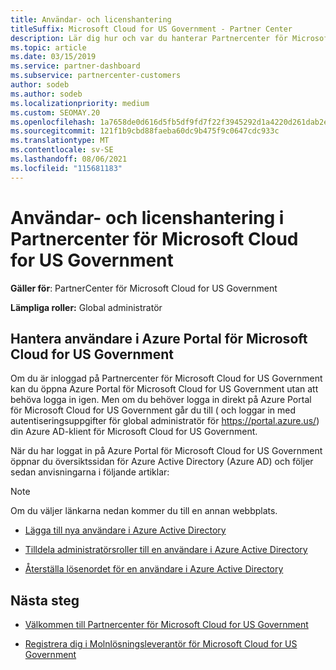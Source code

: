```yaml
---
title: Användar- och licenshantering
titleSuffix: Microsoft Cloud for US Government - Partner Center
description: Lär dig hur och var du hanterar Partnercenter för Microsoft Cloud for US Government partner, kunder och licenser samt lösenordsåterställningar.
ms.topic: article
ms.date: 03/15/2019
ms.service: partner-dashboard
ms.subservice: partnercenter-customers
author: sodeb
ms.author: sodeb
ms.localizationpriority: medium
ms.custom: SEOMAY.20
ms.openlocfilehash: 1a7658de0d616d5fb5df9fd7f22f3945292d1a4220d261dab2e8b1066cdba9b2
ms.sourcegitcommit: 121f1b9cbd88faeba60dc9b475f9c0647cdc933c
ms.translationtype: MT
ms.contentlocale: sv-SE
ms.lasthandoff: 08/06/2021
ms.locfileid: "115681183"
---
```

# <a name="user-and-license-management-in-partner-center-for-microsoft-cloud-for-us-government"></a>Användar- och licenshantering i Partnercenter för Microsoft Cloud for US Government

**Gäller för**: PartnerCenter för Microsoft Cloud for US Government

**Lämpliga roller:** Global administratör

## <a name="how-to-manage-users-in-the-azure-portal-for-microsoft-cloud-for-us-government"></a>Hantera användare i Azure Portal för Microsoft Cloud for US Government

Om du är inloggad på Partnercenter för Microsoft Cloud for US Government kan du öppna Azure Portal för Microsoft Cloud for US Government utan att behöva logga in igen. Men om du behöver logga in direkt på Azure Portal för Microsoft Cloud for US Government går du till ( och loggar in med autentiseringsuppgifter för global administratör för https://portal.azure.us/) din Azure AD-klient för Microsoft Cloud for US Government.

När du har loggat in på Azure Portal för Microsoft Cloud for US Government öppnar du översiktssidan för Azure Active Directory (Azure AD) och följer sedan anvisningarna i följande artiklar:

> [!NOTE]  
> Om du väljer länkarna nedan kommer du till en annan webbplats. 

- [Lägga till nya användare i Azure Active Directory](/azure/active-directory/active-directory-users-create-azure-portal)

- [Tilldela administratörsroller till en användare i Azure Active Directory](/azure/active-directory/active-directory-users-assign-role-azure-portal)

- [Återställa lösenordet för en användare i Azure Active Directory](/azure/active-directory/active-directory-users-reset-password-azure-portal)

## <a name="next-steps"></a>Nästa steg

- [Välkommen till Partnercenter för Microsoft Cloud for US Government](partner-center-for-microsoft-us-govt-cloud.md)

- [Registrera dig i Molnlösningsleverantör för Microsoft Cloud for US Government](enroll-in-csp-for-microsoft-us-govt-cloud.md)